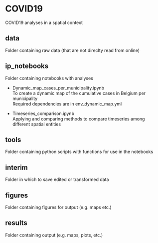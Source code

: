 # COVID19
COVID19 analyses in a spatial context

## data
Folder containing raw data (that are not direclty read from online)

## ip_notebooks
Folder containing notebooks with analyses

- Dynamic_map_cases_per_municipality.ipynb   
To create a dynamic map of the cumulative cases in Belgium per municipality   
Required dependencies are in env_dynamic_map.yml

- Timeseries_comparison.ipynb   
Applying and comparing methods to compare timeseries among different spatial entities

## tools
Folder containing python scripts with functions for use in the notebooks

## interim
Folder in which to save edited or transformed data

## figures
Folder containing figures for output (e.g. maps etc.)

## results
Folder containing output (e.g. maps, plots, etc.)
